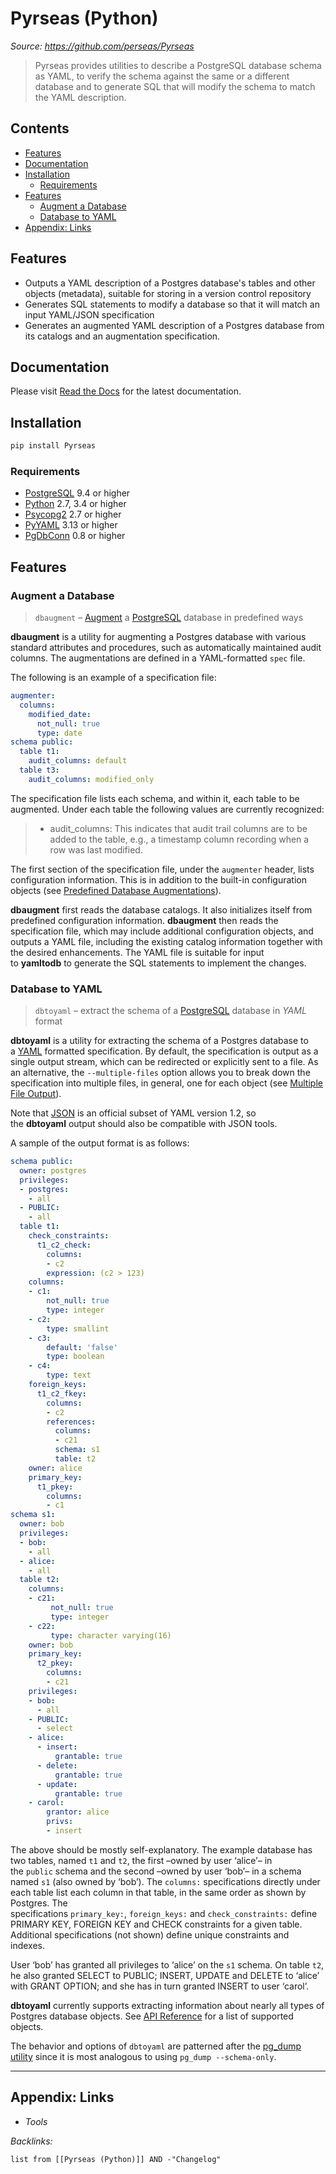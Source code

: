 # Pyrseas (Python)

*Source: https://github.com/perseas/Pyrseas*

 > 
 > Pyrseas provides utilities to describe a PostgreSQL database schema as YAML, to verify the schema against the same or a different database and to generate SQL that will modify the schema to match the YAML description.

## Contents

* [Features](Pyrseas%20%28Python%29.md#features)
* [Documentation](Pyrseas%20%28Python%29.md#documentation)
* [Installation](Pyrseas%20%28Python%29.md#installation)
  * [Requirements](Pyrseas%20%28Python%29.md#installation-requirements)
* [Features](Pyrseas%20%28Python%29.md#features)
  * [Augment a Database](Pyrseas%20%28Python%29.md#features-augment-a-database)
  * [Database to YAML](Pyrseas%20%28Python%29.md#features-database-to-yaml)
* [Appendix: Links](Pyrseas%20%28Python%29.md#appendix-links)

## Features

* Outputs a YAML description of a Postgres database's tables and other objects (metadata), suitable for storing in a version control repository
* Generates SQL statements to modify a database so that it will match an input YAML/JSON specification
* Generates an augmented YAML description of a Postgres database from its catalogs and an augmentation specification.

## Documentation

Please visit [Read the Docs](https://pyrseas.readthedocs.io/en/latest/) for the latest documentation.

## Installation

````python
pip install Pyrseas
````

### Requirements

* [PostgreSQL](https://www.postgresql.org/) 9.4 or higher
* [Python](http://www.python.org/) 2.7, 3.4 or higher
* [Psycopg2](http://initd.org/psycopg) 2.7 or higher
* [PyYAML](http://pyyaml.org/) 3.13 or higher
* [PgDbConn](https://github.com/perseas/pgdbconn) 0.8 or higher

## Features

### Augment a Database

 > 
 > `dbaugment` – [Augment](../../../Dictionary/Augment%20%28en-US%29.md) a [PostgreSQL](../Data%20Stack/Databases/PostgreSQL.md) database in predefined ways

**dbaugment** is a utility for augmenting a Postgres database with various standard attributes and procedures, such as automatically maintained audit columns. The augmentations are defined in a YAML-formatted `spec` file.

The following is an example of a specification file:

````yaml
augmenter:
  columns:
    modified_date:
      not_null: true
      type: date
schema public:
  table t1:
    audit_columns: default
  table t3:
    audit_columns: modified_only
````

The specification file lists each schema, and within it, each table to be augmented. Under each table the following values are currently recognized:

 > 
 > * audit_columns: This indicates that audit trail columns are to be added to the table, e.g., a timestamp column recording when a row was last modified.

The first section of the specification file, under the `augmenter` header, lists configuration information. This is in addition to the built-in configuration objects (see [Predefined Database Augmentations](https://pyrseas.readthedocs.io/en/latest/predefaug.html#predef-aug)).

**dbaugment** first reads the database catalogs. It also initializes itself from predefined configuration information. **dbaugment** then reads the specification file, which may include additional configuration objects, and outputs a YAML file, including the existing catalog information together with the desired enhancements. The YAML file is suitable for input to **yamltodb** to generate the SQL statements to implement the changes.

### Database to YAML

 > 
 > `dbtoyaml` – extract the schema of a [PostgreSQL](../Data%20Stack/Databases/PostgreSQL.md) database in *YAML* format

**dbtoyaml** is a utility for extracting the schema of a Postgres database to a [YAML](http://yaml.org/) formatted specification. By default, the specification is output as a single output stream, which can be redirected or explicitly sent to a file. As an alternative, the `--multiple-files` option allows you to break down the specification into multiple files, in general, one for each object (see [Multiple File Output](https://pyrseas.readthedocs.io/en/latest/dbtoyaml.html#multiple-file-output)).

Note that [JSON](http://json.org/) is an official subset of YAML version 1.2, so the **dbtoyaml** output should also be compatible with JSON tools.

A sample of the output format is as follows:

````yaml
schema public:
  owner: postgres
  privileges:
  - postgres:
    - all
  - PUBLIC:
    - all
  table t1:
    check_constraints:
      t1_c2_check:
        columns:
        - c2
        expression: (c2 > 123)
    columns:
    - c1:
        not_null: true
        type: integer
    - c2:
        type: smallint
    - c3:
        default: 'false'
        type: boolean
    - c4:
        type: text
    foreign_keys:
      t1_c2_fkey:
        columns:
        - c2
        references:
          columns:
          - c21
          schema: s1
          table: t2
    owner: alice
    primary_key:
      t1_pkey:
        columns:
        - c1
schema s1:
  owner: bob
  privileges:
  - bob:
    - all
  - alice:
    - all
  table t2:
    columns:
    - c21:
         not_null: true
         type: integer
    - c22:
         type: character varying(16)
    owner: bob
    primary_key:
      t2_pkey:
        columns:
        - c21
    privileges:
    - bob:
      - all
    - PUBLIC:
      - select
    - alice:
      - insert:
          grantable: true
      - delete:
          grantable: true
      - update:
          grantable: true
    - carol:
        grantor: alice
        privs:
        - insert
````

The above should be mostly self-explanatory. The example database has two tables, named `t1` and `t2`, the first –owned by user ‘alice’– in the `public` schema and the second –owned by user ‘bob’– in a schema named `s1` (also owned by ‘bob’). The `columns:` specifications directly under each table list each column in that table, in the same order as shown by Postgres. The specifications `primary_key:`, `foreign_keys:` and `check_constraints:` define PRIMARY KEY, FOREIGN KEY and CHECK constraints for a given table. Additional specifications (not shown) define unique constraints and indexes.

User ‘bob’ has granted all privileges to ‘alice’ on the `s1` schema. On table `t2`, he also granted SELECT to PUBLIC; INSERT, UPDATE and DELETE to ‘alice’ with GRANT OPTION; and she has in turn granted INSERT to user ‘carol’.

**dbtoyaml** currently supports extracting information about nearly all types of Postgres database objects. See [API Reference](https://pyrseas.readthedocs.io/en/latest/index.html#api-ref) for a list of supported objects.

The behavior and options of `dbtoyaml` are patterned after the [pg_dump utility](https://www.postgresql.org/docs/current/static/app-pgdump.html) since it is most analogous to using `pg_dump --schema-only`.

---

## Appendix: Links

* *Tools*

*Backlinks:*

````dataview
list from [[Pyrseas (Python)]] AND -"Changelog"
````

